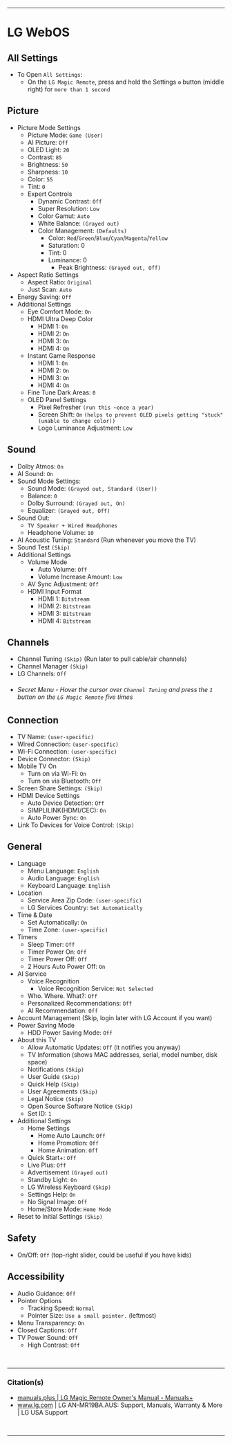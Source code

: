 <hr />

# LG WebOS
## All Settings
  - To Open `All Settings`:
    - On the `LG Magic Remote`, press and hold the Settings `⚙️` button (middle right) for `more than 1 second`


## Picture
- Picture Mode Settings
  - Picture Mode: `Game (User)`
  - AI Picture: `Off`
  - OLED Light: `20`
  - Contrast: `85`
  - Brightness: `50`
  - Sharpness: `10`
  - Color: `55`
  - Tint: `0`
  - Expert Controls
    - Dynamic Contrast: `Off`
    - Super Resolution: `Low`
    - Color Gamut: `Auto`
    - White Balance: `(Grayed out)`
    - Color Management: `(Defaults)`
      - Color: `Red`/`Green`/`Blue`/`Cyan`/`Magenta`/`Yellow`
      - Saturation: 0
      - Tint: 0
      - Luminance: 0
        - Peak Brightness: `(Grayed out, Off)`
- Aspect Ratio Settings
  - Aspect Ratio: `Original`
  - Just Scan: `Auto`
- Energy Saving: `Off`
- Additional Settings
  - Eye Comfort Mode: `On`
  - HDMI Ultra Deep Color 
    - HDMI 1: `On`
    - HDMI 2: `On`
    - HDMI 3: `On`
    - HDMI 4: `On`
  - Instant Game Response
    - HDMI 1: `On`
    - HDMI 2: `On`
    - HDMI 3: `On`
    - HDMI 4: `On`
  - Fine Tune Dark Areas: `0`
  - OLED Panel Settings
    - Pixel Refresher  `(run this ~once a year)`
    - Screen Shift: `On` `(helps to prevent OLED pixels getting "stuck" (unable to change color))`
    - Logo Luminance Adjustment: `Low`


## Sound
- Dolby Atmos: `On`
- AI Sound: `On`
- Sound Mode Settings:
  - Sound Mode: `(Grayed out, Standard (User))`
  - Balance: `0`
  - Dolby Surround: `(Grayed out, On)`
  - Equalizer: `(Grayed out, Off)`
- Sound Out:
  - `TV Speaker + Wired Headphones`
  - Headphone Volume: `10`
- AI Acoustic Tuning: `Standard` (Run whenever you move the TV)
- Sound Test  `(Skip)`
- Additional Settings
  - Volume Mode
    - Auto Volume: `Off`
    - Volume Increase Amount: `Low`
  - AV Sync Adjustment: `Off`
  - HDMI Input Format
    - HDMI 1: `Bitstream`
    - HDMI 2: `Bitstream`
    - HDMI 3: `Bitstream`
    - HDMI 4: `Bitstream`


## Channels
- Channel Tuning `(Skip)` (Run later to pull cable/air channels)
- Channel Manager `(Skip)`
- LG Channels: `Off`
- ###### Secret Menu - Hover the cursor over `Channel Tuning` and press the `1` button on the `LG Magic Remote` five times


## Connection
- TV Name: `(user-specific)`
- Wired Connection: `(user-specific)`
- Wi-Fi Connection: `(user-specific)`
- Device Connector: `(Skip)`
- Mobile TV On
  - Turn on via Wi-Fi: `On`
  - Turn on via Bluetooth: `Off`
- Screen Share Settings: `(Skip)`
- HDMI Device Settings
  - Auto Device Detection: `Off`
  - SIMPLILINK(HDMI/CEC): `On`
  - Auto Power Sync: `On`
- Link To Devices for Voice Control: `(Skip)`


## General
- Language
  - Menu Language: `English`
  - Audio Language: `English`
  - Keyboard Language: `English`
- Location
  - Service Area Zip Code: `(user-specific)`
  - LG Services Country: `Set Automatically`
- Time & Date
  - Set Automatically: `On`
  - Time Zone: `(user-specific)`
- Timers
  - Sleep Timer: `Off`
  - Timer Power On: `Off`
  - Timer Power Off: `Off`
  - 2 Hours Auto Power Off: `On`
- AI Service
  - Voice Recognition
    - Voice Recognition Service: `Not Selected`
  - Who. Where. What?: `Off`
  - Personalized Recommendations: `Off`
  - AI Recommendation: `Off`
- Account Management (Skip, login later with LG Account if you want)
- Power Saving Mode
  - HDD Power Saving Mode: `Off`
- About this TV
  - Allow Automatic Updates: `Off` (it notifies you anyway)
  - TV Information (shows MAC addresses, serial, model number, disk space)
  - Notifications `(Skip)`
  - User Guide `(Skip)`
  - Quick Help `(Skip)`
  - User Agreements `(Skip)`
  - Legal Notice `(Skip)`
  - Open Source Software Notice `(Skip)`
  - Set ID: `1`
- Additional Settings
  - Home Settings
    - Home Auto Launch: `Off`
    - Home Promotion: `Off`
    - Home Animation: `Off`
  - Quick Start+: `Off`
  - Live Plus: `Off`
  - Advertisement `(Grayed out)`
  - Standby Light: `On`
  - LG Wireless Keyboard `(Skip)`
  - Settings Help: `On`
  - No Signal Image: `Off`
  - Home/Store Mode: `Home Mode`
- Reset to Initial Settings `(Skip)`


## Safety
- On/Off: `Off` (top-right slider, could be useful if you have kids)


## Accessibility
- Audio Guidance: `Off`
- Pointer Options
  - Tracking Speed: `Normal`
  - Pointer Size: `Use a small pointer.` (leftmost)
- Menu Transparency: `On`
- Closed Captions: `Off`
- TV Power Sound: `Off`
  - High Contrast: `Off`


<br /><hr />

### Citation(s)
- <a href="https://manuals.plus/_lg/magic-remote-manual">manuals.plus  |  LG Magic Remote Owner's Manual - Manuals+</a>
- <a href="https://www.lg.com/us/support/product/lg-AN-MR19BA.AUS">www.lg.com  |  LG AN-MR19BA.AUS: Support, Manuals, Warranty & More | LG USA Support</a>


<br /><hr />
